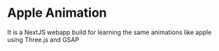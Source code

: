 # Apple Animation
It is a NextJS webapp build for learning the same animations like apple using Three.js and GSAP
